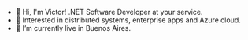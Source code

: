 - 👋 Hi, I'm Victor! .NET Software Developer at your service.
- 💖 Interested in distributed systems, enterprise apps and Azure cloud.
- 🏡 I’m currently live in Buenos Aires. 


<!---
ViktorMP/ViktorMP is a ✨ special ✨ repository because its `README.md` (this file) appears on your GitHub profile.
You can click the Preview link to take a look at your changes.
--->
